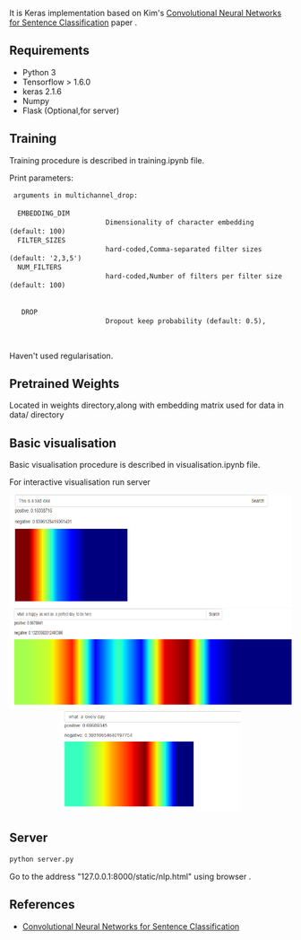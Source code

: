 

It is Keras implementation based on  Kim's [Convolutional Neural Networks for Sentence Classification](http://arxiv.org/abs/1408.5882) paper .

## Requirements

- Python 3
- Tensorflow > 1.6.0
- keras  2.1.6
- Numpy
- Flask (Optional,for server)

## Training

Training procedure is described in training.ipynb file.



Print parameters:



```
 arguments in multichannel_drop:
        
  EMBEDDING_DIM
                        Dimensionality of character embedding (default: 100)
  FILTER_SIZES
                        hard-coded,Comma-separated filter sizes (default: '2,3,5')
  NUM_FILTERS
                        hard-coded,Number of filters per filter size (default: 100)
  
                        
   DROP
                        Dropout keep probability (default: 0.5),
  
  

```
Haven't used regularisation.

## Pretrained Weights

 Located in weights directory,along with embedding matrix   used for data in data/ directory


## Basic visualisation

Basic visualisation procedure is described in visualisation.ipynb file. 

For interactive visualisation run server 

<div align="center">
<img src="images/vis_5.png" height="200px">
<img src="images/vis_2.png" height="180px">
<img src="images/vis_3.png" height="180px">
</div>

## Server 

```bash
python server.py

```

Go to the address "127.0.0.1:8000/static/nlp.html" using browser .

## References

- [Convolutional Neural Networks for Sentence Classification](http://arxiv.org/abs/1408.5882)


